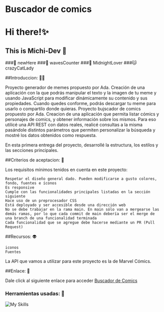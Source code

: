 # Buscador de comics
# Hi there!✨
## This is Michi-Dev 🖤

###🐾 newHere
###🌊 wavesCounter
###🌙 MidnightLover
###🐱 crazyCatLady

##Introduccion: 🧜‍♀️

Proyecto generador de memes propuesto por Ada. Creación de una aplicación con la que podrás manipular el texto y la imagen de tu meme y usando JavaScript para modificar dinámicamente su contenido y sus propiedades. Cuando quedes conforme, podrás descargar tu meme para usarlo o compartilo donde quieras.
Proyecto bujscador de comics propuesto por Ada. Creacion de una aplicación que permita listar cómics y personajes de comics, y obtener información sobre los mismos. Para eso utilicé una API REST con datos reales, realicé consultas a la misma pasándole distintos parámetros que permiten personalizar la búsqueda y mostré los datos obtenidos como respuesta.

En esta primera entrega del proyecto, desarrollé la estructura, los estilos y las secciones principales.

##Criterios de aceptacion: 🧠

Los requisitos mínimos tenidos en cuenta en este proyecto:

    Respetar el diseño general dado. Pueden modificarse a gusto colores, fondo, fuentes e íconos
    Es responsive
    Cumple con las funcionalidades principales listadas en la sección siguiente
    Hace uso de un preprocesador CSS
    Está deployado y ser accesible desde una dirección web
    No se debe trabajar en la rama main. En main sólo van a mergearse las demás ramas, por lo que cada commit de main debería ser el merge de una branch de una funcionalidad terminada
    Cada funcionalidad que se agregue debe hacerse mediante un PR (Pull Request)

##Recursos: 👽

    iconos
    Fuentes

La API que vamos a utilizar para este proyecto es la de Marvel Cómics.

##Enlace: 🥰

Dale click al siguiente enlace para acceder [Buscador de Comics]((https://immichi-dev.github.io/ComicsTP/) "Buscador de Comics")
### Herramientas usadas: :toolbox:

![My Skills](https://skillicons.dev/icons?i=vscode,github,git,html,js,md,tailwind) 



